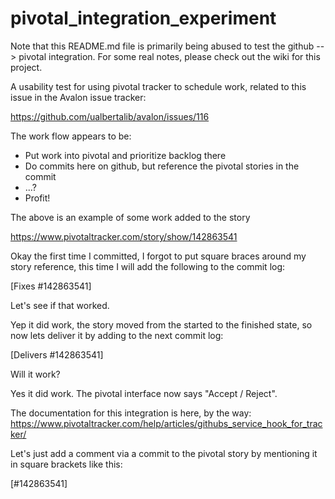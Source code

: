 # pivotal_integration_experiment

Note that this README.md file is primarily being abused to test the github --> pivotal integration. For some real notes, please check out the wiki for this project.

A usability test for using pivotal tracker to schedule work, related to this issue in the Avalon issue tracker:

https://github.com/ualbertalib/avalon/issues/116

The work flow appears to be:
* Put work into pivotal and prioritize backlog there
* Do commits here on github, but reference the pivotal stories in the commit
* ...?
* Profit!

The above is an example of some work added to the story

https://www.pivotaltracker.com/story/show/142863541

Okay the first time I committed, I forgot to put square braces around my story reference, this time I will add the following to the commit log:

[Fixes #142863541]

Let's see if that worked.

Yep it did work, the story moved from the started to the finished state, so now lets deliver it by adding to the next commit log:

[Delivers #142863541]

Will it work?

Yes it did work. The pivotal interface now says "Accept / Reject".

The documentation for this integration is here, by the way: https://www.pivotaltracker.com/help/articles/githubs_service_hook_for_tracker/

Let's just add a comment via a commit to the pivotal story by mentioning it in square brackets like this:

[#142863541]
